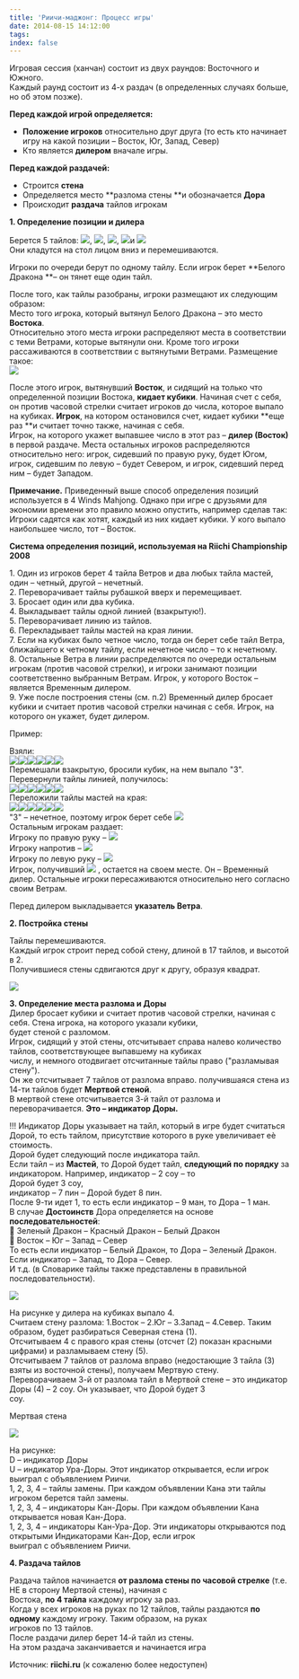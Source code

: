 ```yaml
---
title: 'Риичи-маджонг: Процесс игры'
date: 2014-08-15 14:12:00
tags:
index: false
---
```



Игровая сессия (ханчан) состоит из двух раундов: Восточного и Южного.  
Каждый раунд состоит из 4-х раздач (в определенных случаях больше, но об этом позже).

**Перед каждой игрой определяется:**

* **Положение игроков** относительно друг друга (то есть кто начинает игру на какой позиции – Восток, Юг, Запад, Север)
* Кто является **дилером** вначале игры.
<!-- more -->

**Перед каждой раздачей:**

* Строится **стена**
* Определяется место **разлома стены **и обозначается **Дора**
* Происходит **раздача** тайлов игрокам

**1\. Определение позиции и дилера**

Берется 5 тайлов: ![][1], ![][2], ![][3], ![][4]и ![][5]  
Они кладутся на стол лицом вниз и перемешиваются.

Игроки по очереди берут по одному тайлу. Если игрок берет **Белого Дракона **– он тянет еще один тайл.

После того, как тайлы разобраны, игроки размещают их следующим образом:  
Место того игрока, который вытянул Белого Дракона – это место **Востока**.  
Относительно этого места игроки распределяют места в соответствии с теми Ветрами, которые вытянули они. Кроме того игроки рассаживаются в соответствии с вытянутыми Ветрами. Размещение такое:  
![][6]

После этого игрок, вытянувший **Восток**, и сидящий на только что определенной позиции Востока, **кидает кубики**. Начиная счет с себя, он против часовой стрелки считает игроков до числа, которое выпало на кубиках. **Игрок**, на котором остановился счет, кидает кубики **еще раз **и считает точно также, начиная с себя.  
Игрок, на которого укажет выпавшее число в этот раз – **дилер (Восток)** в первой раздаче. Места остальных игроков распределяются относительно него: игрок, сидевший по правую руку, будет Югом, игрок, сидевшим по левую – будет Севером, и игрок, сидевший перед ним – будет Западом.

**Примечание.** Приведенный выше способ определения позиций используется в 4 Winds Mahjong. Однако при игре с друзьями для экономии времени это правило можно опустить, например сделав так:  
Игроки садятся как хотят, каждый из них кидает кубики. У кого выпало наибольшее число, тот – Восток.

**Система определения позиций, используемая на Riichi Championship 2008**

1\. Один из игроков берет 4 тайла Ветров и два любых тайла мастей, один – четный, другой – нечетный.  
2\. Переворачивает тайлы рубашкой вверх и перемещивает.  
3\. Бросает один или два кубика.  
4\. Выкладывает тайлы одной линией (взакрытую!).  
5\. Переворачивает линию из тайлов.  
6\. Перекладывает тайлы мастей на края линии.  
7\. Если на кубиках было четное число, тогда он берет себе тайл Ветра, ближайшего к четному тайлу, если нечетное число – то к нечетному.  
8\. Остальные Ветра в линии распределяются по очереди остальным игрокам (против часовой стрелки), и игроки занимают позиции соответственно выбранным Ветрам. Игрок, у которого Восток – является Временным дилером.  
9\. Уже после построения стены (см. п.2) Временный дилер бросает кубики и считает против часовой стрелки начиная с себя. Игрок, на которого он укажет, будет дилером.  
  
Пример:

Взяли:  
![][1]![][2]![][3]![][4]![][7]![][8]  
Перемешали взакрытую, бросили кубик, на нем выпало "3". Перевернули тайлы линией, получилось:  
![][1]![][8]![][4]![][7]![][3]![][2]  
Переложили тайлы мастей на края:  
![][8]![][1]![][4]![][3]![][2]![][7]  
"3" – нечетное, поэтому игрок берет себе ![][2]  
Остальным игрокам раздает:  
Игроку по правую руку – ![][1]  
Игроку напротив – ![][4]  
Игроку по левую руку – ![][3]  
Игрок, получивший ![][1] , остается на своем месте. Он – Временный дилер. Остальные игроки пересаживаются относительно него согласно своим Ветрам.

Перед дилером выкладывается **указатель Ветра**.

**2\. Постройка стены**

Тайлы перемешиваются.  
Каждый игрок строит перед собой стену, длиной в 17 тайлов, и высотой в 2.  
Получившиеся стены сдвигаются друг к другу, образуя квадрат.

![][9]

**3\. Определение места разлома и Доры**  
Дилер бросает кубики и считает против часовой стрелки, начиная с себя. Стена игрока, на которого указали кубики,  
будет стеной с разломом.  
Игрок, сидящий у этой стены, отсчитывает справа налево количество тайлов, соответствующее выпавшему на кубиках  
числу, и немного отодвигает отсчитанные тайлы право ("разламывая стену").  
Он же отсчитывает 7 тайлов от разлома вправо. получившаяся стена из 14-ти тайлов будет **Мертвой стеной**.  
В мертвой стене отсчитывается 3-й тайл от разлома и переворачивается. **Это – индикатор Доры.**

!!! Индикатор Доры указывает на тайл, который в игре будет считаться Дорой, то есть тайлом, присутствие которого в руке увеличивает еѐ стоимость.  
Дорой будет следующий после индикатора тайл.  
Если тайл – из **Мастей**, то Дорой будет тайл, **следующий по порядку** за индикатором. Например, индикатор – 2 соу – то  
Дорой будет 3 соу,  
индикатор – 7 пин – Дорой будет 8 пин.  
После 9-ти идет 1, то есть если индикатор – 9 ман, то Дора – 1 ман.  
В случае **Достоинств** Дора определяется на основе **последовательностей**:  
 Зеленый Дракон – Красный Дракон – Белый Дракон  
 Восток – Юг – Запад – Север  
То есть если индикатор – Белый Дракон, то Дора – Зеленый Дракон.  
Если индикатор – Запад, то Дора – Север.  
И т.д. (в Словарике тайлы также представлены в правильной последовательности).

![][10]

На рисунке у дилера на кубиках выпало 4.  
Считаем стену разлома: 1.Восток – 2.Юг – 3.Запад – 4.Север. Таким образом, будет разбираться Северная стена (1).  
Отсчитываем 4 с правого края стены (отсчет (2) показан красными цифрами) и разламываем стену (5).  
Отсчитываем 7 тайлов от разлома вправо (недостающие 3 тайла (3) взяты из восточной стены), получаем Мертвую стену.  
Переворачиваем 3-й от разлома тайл в Мертвой стене – это индикатор Доры (4) – 2 соу. Он указывает, что Дорой будет 3  
соу.

Мертвая стена

![][11]

На рисунке:  
D – индикатор Доры  
U – индикатор Ура-Доры. Этот индикатор открывается, если игрок выиграл с объявлением Риичи.  
1, 2, 3, 4 – тайлы замены. При каждом объявлении Кана эти тайлы игроком берется тайл замены.  
1, 2, 3, 4 – индикаторы Кан-Доры. При каждом объявлении Кана открывается новая Кан-Дора.  
1, 2, 3, 4 – индикаторы Кан-Ура-Дор. Эти индикаторы открываются под открытыми Индикаторами Кан-Дор, если игрок  
выиграл с объявлением Риичи.

**4\. Раздача тайлов**

Раздача тайлов начинается **от разлома стены по часовой стрелке** (т.е. НЕ в сторону Мертвой стены), начиная с  
Востока, **по 4 тайла** каждому игроку за раз.  
Когда у всех игроков на руках по 12 тайлов, тайлы раздаются **по одному** каждому игроку. Таким образом, на руках  
игроков по 13 тайлов.  
После раздачи дилер берет 14-й тайл из стены.  
На этом раздача заканчивается и начинается игра

 

 

Источник: **riichi.ru** (к сожаленю более недоступен)

 

[1]: /riichi-mahjong/index/mahjong/tileset/T27.gif
[2]: /riichi-mahjong/index/mahjong/tileset/T28.gif
[3]: /riichi-mahjong/index/mahjong/tileset/T29.gif
[4]: /riichi-mahjong/index/mahjong/tileset/T30.gif
[5]: /riichi-mahjong/index/mahjong/tileset/T32.gif
[6]: /riichi-mahjong/index/mahjong/tile/jrebiy.jpg
[7]: /riichi-mahjong/index/mahjong/tileset/T2.gif
[8]: /riichi-mahjong/index/mahjong/tileset/T16.gif
[9]: /riichi-mahjong/index/mahjong/tile/wall.jpg
[10]: /riichi-mahjong/index/mahjong/tile/razlom.jpg
[11]: /riichi-mahjong/index/mahjong/tile/deadwall.jpg
